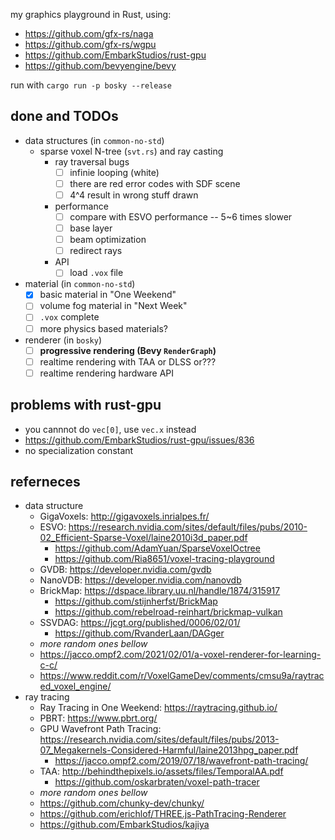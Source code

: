 my graphics playground in Rust, using:

* https://github.com/gfx-rs/naga
* https://github.com/gfx-rs/wgpu
* https://github.com/EmbarkStudios/rust-gpu
* https://github.com/bevyengine/bevy

run with `cargo run -p bosky --release`

## done and TODOs

* data structures (in `common-no-std`)
    * sparse voxel N-tree (`svt.rs`) and ray casting
        * ray traversal bugs
            * [ ] infinie looping (white)
            * [ ] there are red error codes with SDF scene
            * [ ] 4^4 result in wrong stuff drawn
        * performance
            * [ ] compare with ESVO performance -- 5~6 times slower
            * [ ] base layer
            * [ ] beam optimization
            * [ ] redirect rays
        * API
            * [ ] load `.vox` file
* material (in `common-no-std`)
    * [X] basic material in "One Weekend"
    * [ ] volume fog material in "Next Week"
    * [ ] `.vox` complete
    * [ ] more physics based materials?
* renderer (in `bosky`)
    * [ ] **progressive rendering (Bevy `RenderGraph`)**
    * [ ] realtime rendering with TAA or DLSS or???
    * [ ] realtime rendering hardware API

## problems with rust-gpu

* you cannnot do `vec[0]`, use `vec.x` instead
* https://github.com/EmbarkStudios/rust-gpu/issues/836
* no specialization constant


## referneces

* data structure
    * GigaVoxels: http://gigavoxels.inrialpes.fr/
    * ESVO: https://research.nvidia.com/sites/default/files/pubs/2010-02_Efficient-Sparse-Voxel/laine2010i3d_paper.pdf
        * https://github.com/AdamYuan/SparseVoxelOctree
        * https://github.com/Ria8651/voxel-tracing-playground
    * GVDB: https://developer.nvidia.com/gvdb
    * NanoVDB: https://developer.nvidia.com/nanovdb
    * BrickMap: https://dspace.library.uu.nl/handle/1874/315917
        * https://github.com/stijnherfst/BrickMap
        * https://github.com/rebelroad-reinhart/brickmap-vulkan
    * SSVDAG: https://jcgt.org/published/0006/02/01/
        * https://github.com/RvanderLaan/DAGger
    * *more random ones bellow*
    * https://jacco.ompf2.com/2021/02/01/a-voxel-renderer-for-learning-c-c/
    * https://www.reddit.com/r/VoxelGameDev/comments/cmsu9a/raytraced_voxel_engine/
* ray tracing
    * Ray Tracing in One Weekend: https://raytracing.github.io/
    * PBRT: https://www.pbrt.org/
    * GPU Wavefront Path Tracing: https://research.nvidia.com/sites/default/files/pubs/2013-07_Megakernels-Considered-Harmful/laine2013hpg_paper.pdf
        * https://jacco.ompf2.com/2019/07/18/wavefront-path-tracing/
    * TAA: http://behindthepixels.io/assets/files/TemporalAA.pdf 
        * https://github.com/oskarbraten/voxel-path-tracer
    * *more random ones bellow*
    * https://github.com/chunky-dev/chunky/
    * https://github.com/erichlof/THREE.js-PathTracing-Renderer
    * https://github.com/EmbarkStudios/kajiya


